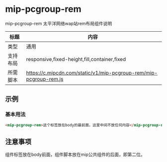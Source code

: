 # mip-pcgroup-rem

mip-pcgroup-rem 太平洋网络wap站rem布局组件说明

标题|内容
----|----
类型|通用
支持布局|responsive,fixed-height,fill,container,fixed
所需脚本|https://c.mipcdn.com/static/v1/mip-pcgroup-rem/mip-pcgroup-rem.js

## 示例

### 基本用法
```html
<mip-pcgroup-rem>这个标签放在body的最前面，这里中间不放任何内容</mip-pcgroup-rem>
```

## 注意事项
组件标签放在body前面，组件脚本放在mip公共组件的后面，即第二位。